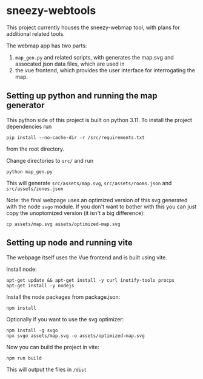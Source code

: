 # sneezy-webtools

This project currently houses the sneezy-webmap tool, with plans for additional related tools.

The webmap app has two parts:
1. `map_gen.py` and related scripts, with generates the map.svg and assocated json data files, which are used in
2. the vue frontend, which provides the user interface for interrogating the map.


## Setting up python and running the map generator
This python side of this project is built on python 3.11.  To install the project dependencies run 
```
pip install --no-cache-dir -r /src/requirements.txt
```
 from the root directory.

Change directories to `src/` and run 
```
python map_gen.py
```

This will generate `src/assets/map.svg`, `src/assets/rooms.json` and `src/assets/zones.json`

Note: the final webpage uses an optimized version of this svg generated with the node `svgo` module.  If you don't want to bother with this you can just copy the unoptomized version (it isn't a big difference): 
```
cp assets/map.svg assets/optimized-map.svg
```

## Setting up node and running vite
The webpage itself uses the Vue frontend and is built using vite.

Install node:
```
apt-get update && apt-get install -y curl inotify-tools procps
apt-get install -y nodejs
```

Install the node packages from package.json:
```
npm install
```

Optionally if you want to use the svg optimizer:
```
npm install -g svgo
npx svgo assets/map.svg -o assets/optimized-map.svg
```

Now you can build the project in vite:
```
npm run build
```

This will output the files in `/dist`